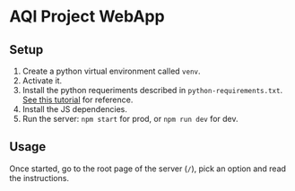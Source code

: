 # AQI Project WebApp

## Setup

1. Create a python virtual environment called `venv`.
2. Activate it.
3. Install the python requeriments described in `python-requirements.txt`. [See this tutorial](https://learnpython.com/blog/python-requirements-file/) for reference.
4. Install the JS dependencies.
5. Run the server: `npm start` for prod, or `npm run dev` for dev.

## Usage

Once started, go to the root page of the server (`/`), pick an option and read the instructions.
